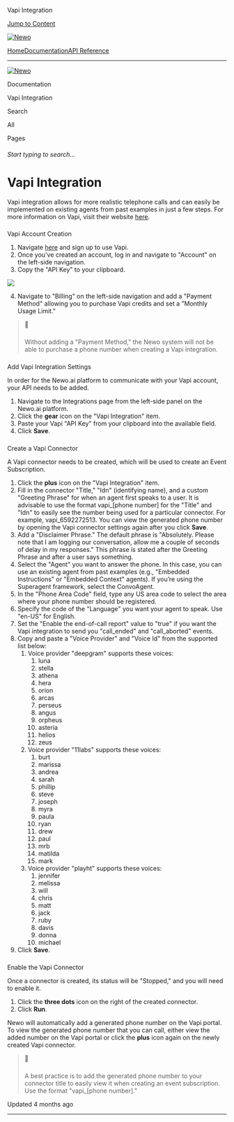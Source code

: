 Vapi Integration

[Jump to Content](#content)

[![Newo](https://files.readme.io/895bdeef8322f081f6d0f4507a17e414930dfddfddf1de452f458dc00698ca84-small-svgviewer-png-output_9.png)](/)

[Home](/)[Documentation](index.md)[API Reference](/reference)

* * *

[![Newo](https://files.readme.io/895bdeef8322f081f6d0f4507a17e414930dfddfddf1de452f458dc00698ca84-small-svgviewer-png-output_9.png)](/)

Documentation

Vapi Integration

Search

All

Pages

###### Start typing to search…

# Vapi Integration

Vapi integration allows for more realistic telephone calls and can easily be implemented on existing agents from past examples in just a few steps. For more information on Vapi, visit their website [here](https://vapi.ai/).

### 

Vapi Account Creation

[](#vapi-account-creation)

1.  Navigate [here](https://dashboard.vapi.ai/) and sign up to use Vapi.
2.  Once you've created an account, log in and navigate to "Account" on the left-side navigation.
3.  Copy the "API Key" to your clipboard.

![](https://files.readme.io/2afab9b-Screenshot_2024-03-12_at_12.21.12.png)

4.  Navigate to "Billing" on the left-side navigation and add a "Payment Method" allowing you to purchase Vapi credits and set a "Monthly Usage Limit."

> 📘
> 
> ### 
> 
> Without adding a "Payment Method," the Newo system will not be able to purchase a phone number when creating a Vapi integration.
> 
> [](#without-adding-a-payment-method-the-newo-system-will-not-be-able-to-purchase-a-phone-number-when-creating-a-vapi-integration)

### 

Add Vapi Integration Settings

[](#add-vapi-integration-settings)

In order for the Newo.ai platform to communicate with your Vapi account, your API needs to be added.

1.  Navigate to the Integrations page from the left-side panel on the Newo.ai platform.
2.  Click the **gear** icon on the "Vapi Integration" item.
3.  Paste your Vapi "API Key" from your clipboard into the available field.
4.  Click **Save**.

### 

Create a Vapi Connector

[](#create-a-vapi-connector)

A Vapi connector needs to be created, which will be used to create an Event Subscription.

1.  Click the **plus** icon on the "Vapi Integration" item.
2.  Fill in the connector "Title," "Idn" (identifying name), and a custom "Greeting Phrase" for when an agent first speaks to a user. It is advisable to use the format vapi\_\[phone number\] for the "Title" and "Idn" to easily see the number being used for a particular connector. For example, vapi\_6592272513. You can view the generated phone number by opening the Vapi connector settings again after you click **Save**.
3.  Add a "Disclaimer Phrase." The default phrase is "Absolutely. Please note that I am logging our conversation, allow me a couple of seconds of delay in my responses." This phrase is stated after the Greeting Phrase and after a user says something.
4.  Select the "Agent" you want to answer the phone. In this case, you can use an existing agent from past examples (e.g., "Embedded Instructions" or "Embedded Context" agents). If you’re using the Superagent framework, select the ConvoAgent.
5.  In the "Phone Area Code" field, type any US area code to select the area where your phone number should be registered.
6.  Specify the code of the "Language" you want your agent to speak. Use "en-US" for English.
7.  Set the "Enable the end-of-call report" value to "true" if you want the Vapi integration to send you "call\_ended" and "call\_aborted" events.
8.  Copy and paste a "Voice Provider" and "Voice Id" from the supported list below:
    1.  Voice provider "deepgram" supports these voices:
        1.  luna
        2.  stella
        3.  athena
        4.  hera
        5.  orion
        6.  arcas
        7.  perseus
        8.  angus
        9.  orpheus
        10.  asteria
        11.  helios
        12.  zeus
    2.  Voice provider "11labs" supports these voices:
        1.  burt
        2.  marissa
        3.  andrea
        4.  sarah
        5.  phillip
        6.  steve
        7.  joseph
        8.  myra
        9.  paula
        10.  ryan
        11.  drew
        12.  paul
        13.  mrb
        14.  matilda
        15.  mark
    3.  Voice provider "playht" supports these voices:
        1.  jennifer
        2.  melissa
        3.  will
        4.  chris
        5.  matt
        6.  jack
        7.  ruby
        8.  davis
        9.  donna
        10.  michael
9.  Click **Save**.

### 

Enable the Vapi Connector

[](#enable-the-vapi-connector)

Once a connector is created, its status will be "Stopped," and you will need to enable it.

1.  Click the **three dots** icon on the right of the created connector.
2.  Click **Run**.

Newo will automatically add a generated phone number on the Vapi portal. To view the generated phone number that you can call, either view the added number on the Vapi portal or click the **plus** icon again on the newly created Vapi connector.

> 📘
> 
> ### 
> 
> A best practice is to add the generated phone number to your connector title to easily view it when creating an event subscription. Use the format "vapi\_\[phone number\]."
> 
> [](#a-best-practice-is-to-add-the-generated-phone-number-to-your-connector-title-to-easily-view-it-when-creating-an-event-subscription-use-the-format-vapi_phone-number)

Updated 4 months ago

* * *
